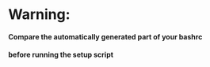 # Warning:

#### Compare the automatically generated part of your bashrc
#### before running the setup script
